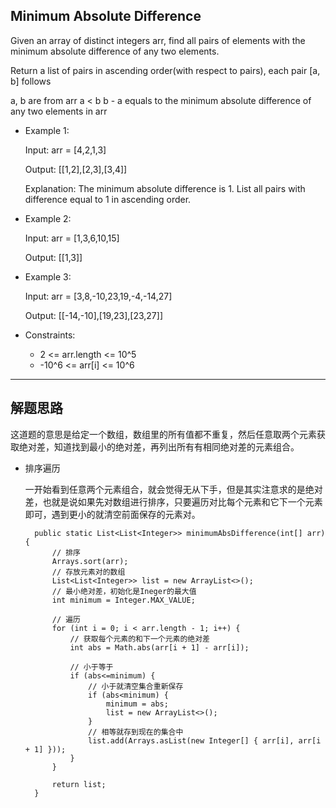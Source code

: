 ## Minimum Absolute Difference

Given an array of distinct integers arr, find all pairs of elements with the minimum absolute difference of any two elements. 

Return a list of pairs in ascending order(with respect to pairs), each pair [a, b] follows

a, b are from arr
a < b
b - a equals to the minimum absolute difference of any two elements in arr
 

- Example 1:

  Input: arr = [4,2,1,3]

  Output: [[1,2],[2,3],[3,4]]

  Explanation: The minimum absolute difference is 1. List all pairs with difference equal to 1 in ascending order.

- Example 2:

  Input: arr = [1,3,6,10,15]

  Output: [[1,3]]

- Example 3:

  Input: arr = [3,8,-10,23,19,-4,-14,27]

  Output: [[-14,-10],[19,23],[23,27]]
 

- Constraints:

  - 2 <= arr.length <= 10^5
  - -10^6 <= arr[i] <= 10^6

---

## 解题思路

这道题的意思是给定一个数组，数组里的所有值都不重复，然后任意取两个元素获取绝对差，知道找到最小的绝对差，再列出所有有相同绝对差的元素组合。

- 排序遍历

  一开始看到任意两个元素组合，就会觉得无从下手，但是其实注意求的是绝对差，也就是说如果先对数组进行排序，只要遍历对比每个元素和它下一个元素即可，遇到更小的就清空前面保存的元素对。

  ```
	public static List<List<Integer>> minimumAbsDifference(int[] arr) {
        // 排序
		Arrays.sort(arr);
        // 存放元素对的数组
		List<List<Integer>> list = new ArrayList<>();
        // 最小绝对差，初始化是Ineger的最大值
		int minimum = Integer.MAX_VALUE;

        // 遍历
		for (int i = 0; i < arr.length - 1; i++) {
            // 获取每个元素的和下一个元素的绝对差
			int abs = Math.abs(arr[i + 1] - arr[i]);

            // 小于等于
			if (abs<=minimum) {
                // 小于就清空集合重新保存
				if (abs<minimum) {
					minimum = abs;
					list = new ArrayList<>();
				}
                // 相等就存到现在的集合中
				list.add(Arrays.asList(new Integer[] { arr[i], arr[i + 1] }));
			}
		}

		return list;
	}
  ```

